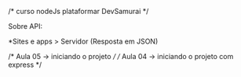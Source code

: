 /* curso nodeJs plataformar DevSamurai */

Sobre API:

 *Sites e apps > Servidor (Resposta em JSON)

/* Aula 05 -> iniciando o projeto */
/* Aula 04 -> iniciando o projeto com express */

